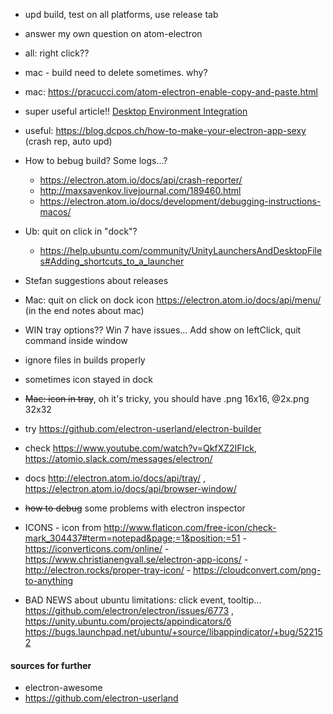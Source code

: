 - upd build, test on all platforms, use release tab
- answer my own question on atom-electron
- all: right click??
- mac - build need to delete sometimes. why?
- mac: https://pracucci.com/atom-electron-enable-copy-and-paste.html
- super useful article!! [Desktop Environment Integration](https://electron.atom.io/docs/tutorial/desktop-environment-integration/#unity-launcher-shortcuts-linux)
- useful: https://blog.dcpos.ch/how-to-make-your-electron-app-sexy (crash rep, auto upd)
- How to bebug build? Some logs...? 
    - https://electron.atom.io/docs/api/crash-reporter/
    - http://maxsavenkov.livejournal.com/189460.html
    - https://electron.atom.io/docs/development/debugging-instructions-macos/
- Ub: quit on click in "dock"? 
    - https://help.ubuntu.com/community/UnityLaunchersAndDesktopFiles#Adding_shortcuts_to_a_launcher
- Stefan suggestions about releases
- Mac: quit on click on dock icon https://electron.atom.io/docs/api/menu/ (in the end notes about mac)
- WIN tray options?? Win 7 have issues... Add show on leftClick, quit command inside window
- ignore files in builds properly 

- sometimes icon stayed in dock
 - ~~Mac: icon in tray~~, oh it's tricky, you should have <name>.png 16x16,  <name>@2x.png 32x32               
- try https://github.com/electron-userland/electron-builder
- check https://www.youtube.com/watch?v=QkfXZ2IFIck, https://atomio.slack.com/messages/electron/    
- docs http://electron.atom.io/docs/api/tray/ , https://electron.atom.io/docs/api/browser-window/
- ~~how to debug~~ some problems with electron inspector
- ICONS 
        - icon from http://www.flaticon.com/free-icon/check-mark_304437#term=notepad&page;=1&position;=51
        - https://iconverticons.com/online/
        - https://www.christianengvall.se/electron-app-icons/
        - http://electron.rocks/proper-tray-icon/
        - https://cloudconvert.com/png-to-anything
- BAD NEWS about ubuntu limitations: click event, tooltip... https://github.com/electron/electron/issues/6773 , https://unity.ubuntu.com/projects/appindicators/б https://bugs.launchpad.net/ubuntu/+source/libappindicator/+bug/522152

#### sources for further
- electron-awesome
- https://github.com/electron-userland
